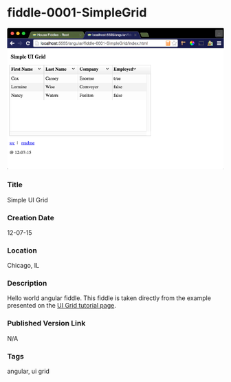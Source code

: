fiddle-0001-SimpleGrid
======

![Screenshot](screenshot.png)


### Title

Simple UI Grid


### Creation Date

12-07-15


### Location

Chicago, IL


### Description

Hello world angular fiddle.  This fiddle is taken directly from the example presented on the [UI Grid tutorial page](http://ui-grid.info/docs/#/tutorial/101_intro).


### Published Version Link

N/A


### Tags

angular, ui grid
